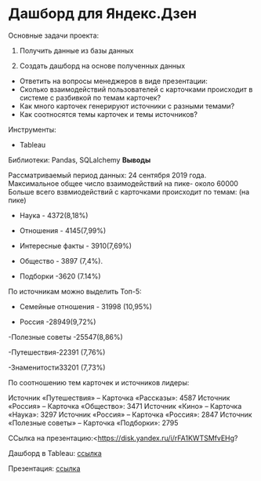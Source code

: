 # Дашборд для Яндекс.Дзен

Основные задачи проекта:

1. Получить данные из базы данных

2. Создать дашборд на основе полученных данных

* Ответить на вопросы менеджеров в виде презентации:
 * Cколько взаимодействий пользователей с карточками происходит в системе с разбивкой по темам карточек?
 * Как много карточек генерируют источники с разными темами?
 * Как соотносятся темы карточек и темы источников?

Инструменты:
* Tableau

Библиотеки:
Pandas, SQLalchemy
  **Выводы**
  
Рассматриваемый период данных: 24 сентября 2019 года.
Максимальное общее число взаимодействий на пике- около 60000
Больше всего взвмиодействий с карточками происходит по темам: (на пике)
- Наука - 4372(8,18%)

- Отношения - 4145(7,99%)

- Интересные факты - 3910(7,69%)

- Общество - 3897 (7,4%).

- Подборки -3620 (7.14%)

По источникам можно выделить Топ-5:

- Семейные отношения - 31998 (10,95%)

- Россия -28949(9,72%)

-Полезные советы -25547(8,86%)

-Путешествия-22391 (7,76%)

-Знаменитости33201 (7,73%)

По соотношению тем карточек и источников лидеры:

Источник «Путешествия» – Карточка «Рассказы»: 4587 Источник «Россия» – Карточка «Общество»: 3471 Источник «Кино» – Карточка «Наука»: 3297 Источник «Россия» – Карточка «Россия»: 2847 Источник «Полезные советы» – Карточка «Подборки»: 2795

ССылка на презентацию:<https://disk.yandex.ru/i/rFA1KWTSMfvEHg?

Дашборд в Tableau: [ссылка](https://public.tableau.com/views/Projekt_auto/sheet4?:language=en-US&publish=yes&:display_count=n&:origin=viz_share_link)

Презентация: [ссылка](https://disk.yandex.ru/i/rFA1KWTSMfvEHg)

